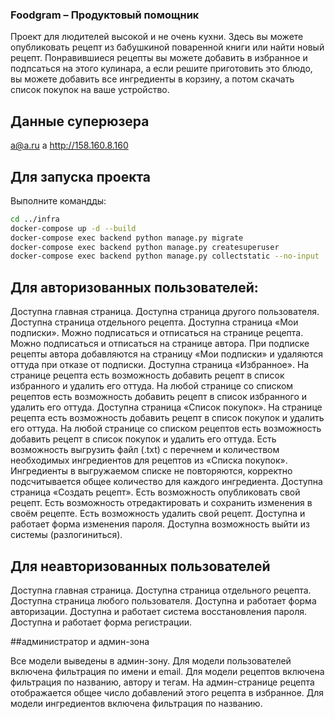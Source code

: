 ### Foodgram – Продуктовый помощник

Проект для людителей высокой и не очень кухни. Здесь вы можете опубликовать рецепт из бабушкиной поваренной книги или
найти новый рецепт. Понравившиеся рецепты вы можете добавить в избранное и подпсаться на этого кулинара, а если решите
приготовить это блюдо, вы можете добавить все ингредиенты в корзину, а потом скачать список покупок на ваше устройство.

## Данные суперюзера

a@a.ru
a
http://158.160.8.160

## Для запуска проекта
Выполните командды:
```bash
cd ../infra
docker-compose up -d --build
docker-compose exec backend python manage.py migrate
docker-compose exec backend python manage.py createsuperuser
docker-compose exec backend python manage.py collectstatic --no-input
```


## Для авторизованных пользователей:

Доступна главная страница.
Доступна страница другого пользователя.
Доступна страница отдельного рецепта.
Доступна страница «Мои подписки».
Можно подписаться и отписаться на странице рецепта.
Можно подписаться и отписаться на странице автора.
При подписке рецепты автора добавляются на страницу «Мои подписки» и удаляются оттуда при отказе от подписки.
Доступна страница «Избранное».
На странице рецепта есть возможность добавить рецепт в список избранного и удалить его оттуда.
На любой странице со списком рецептов есть возможность добавить рецепт в список избранного и удалить его оттуда.
Доступна страница «Список покупок».
На странице рецепта есть возможность добавить рецепт в список покупок и удалить его оттуда.
На любой странице со списком рецептов есть возможность добавить рецепт в список покупок и удалить его оттуда.
Есть возможность выгрузить файл (.txt) с перечнем и количеством необходимых ингредиентов для рецептов из
«Списка покупок».
Ингредиенты в выгружаемом списке не повторяются, корректно подсчитывается общее количество для каждого ингредиента.
Доступна страница «Создать рецепт».
Есть возможность опубликовать свой рецепт.
Есть возможность отредактировать и сохранить изменения в своём рецепте.
Есть возможность удалить свой рецепт.
Доступна и работает форма изменения пароля.
Доступна возможность выйти из системы (разлогиниться).

## Для неавторизованных пользователей

Доступна главная страница.
Доступна страница отдельного рецепта.
Доступна страница любого пользователя.
Доступна и работает форма авторизации.
Доступна и работает система восстановления пароля.
Доступна и работает форма регистрации.

##администратор и админ-зона

Все модели выведены в админ-зону.
Для модели пользователей включена фильтрация по имени и email.
Для модели рецептов включена фильтрация по названию, автору и тегам.
На админ-странице рецепта отображается общее число добавлений этого рецепта в избранное.
Для модели ингредиентов включена фильтрация по названию.
